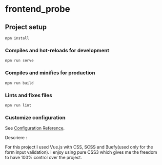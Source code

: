 # frontend_probe

## Project setup
```
npm install
```

### Compiles and hot-reloads for development
```
npm run serve
```

### Compiles and minifies for production
```
npm run build
```

### Lints and fixes files
```
npm run lint
```

### Customize configuration
See [Configuration Reference](https://cli.vuejs.org/config/).


Descriere :

For this project I used Vue.js with CSS, SCSS and Buefy(used only for the form input validation). I enjoy using pure CSS3 which gives me the freedom to have 100% control over the project.
